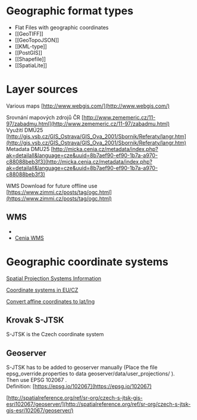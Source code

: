 
# Geographic format types

- Flat Files with geographic coordinates
- [[GeoTIFF]]
- [[GeoTopoJSON]]
- [[KML-type]]
- [[PostGIS]]
- [[Shapefile]]
- [[SpatiaLite]]

# Layer sources

Various maps [http://www.webgis.com/](http://www.webgis.com/)  
  
Srovnání mapových zdrojů ČR [http://www.zememeric.cz/11-97/zabadmu.html](http://www.zememeric.cz/11-97/zabadmu.html)  
Využití DMÚ25 [http://gis.vsb.cz/GIS_Ostrava/GIS_Ova_2001/Sbornik/Referaty/langr.htm](http://gis.vsb.cz/GIS_Ostrava/GIS_Ova_2001/Sbornik/Referaty/langr.htm)  
Metadata DMU25 [http://micka.cenia.cz/metadata/index.php?ak=detailall&language=cze&uuid=8b7aef90-ef90-1b7a-a970-c88088beb3f3](http://micka.cenia.cz/metadata/index.php?ak=detailall&language=cze&uuid=8b7aef90-ef90-1b7a-a970-c88088beb3f3)  
  
WMS Download for future offline use [https://www.zimmi.cz/posts/tag/ogc.html](https://www.zimmi.cz/posts/tag/ogc.html)

## WMS

- 
- [Cenia WMS](http://geoportal.gov.cz/ArcGIS/services/CENIA/cenia_t_podklad/MapServer/WMSServer)


# Geographic coordinate systems

[Spatial Projection Systems Information](http://spatialreference.org/)
  
[Coordinate systems in EU/CZ](http://help.maptiler.org/coordinates/europe/cz)  

[Convert affine coordinates to lat/lng](https://gis.stackexchange.com/questions/8392/how-do-i-convert-affine-coordinates-to-lat-lng)


## Krovak S-JTSK

S-JTSK is the Czech coordinate system  
  

## Geoserver

  
S-JTSK has to be added to geoserver manually (Place the file epsg_override.properties to data geoserver/data/user_projections/ ).  
Then use EPSG 102067 .  
Definition: [https://epsg.io/102067](https://epsg.io/102067)  
  
[http://spatialreference.org/ref/sr-org/czech-s-jtsk-gis-esri102067/geoserver/](http://spatialreference.org/ref/sr-org/czech-s-jtsk-gis-esri102067/geoserver/)  
  


  
